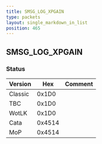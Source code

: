 ```yaml
---
title: SMSG_LOG_XPGAIN
type: packets
layout: single_markdown_in_list
position: 465
---
```


## SMSG_LOG_XPGAIN

### Status

Version    | Hex        | Comment
---------- | ---------- | ---------- 
Classic    | 0x1D0      | 
TBC        | 0x1D0      | 
WotLK      | 0x1D0      | 
Cata       | 0x4514     | 
MoP        | 0x4514     | 